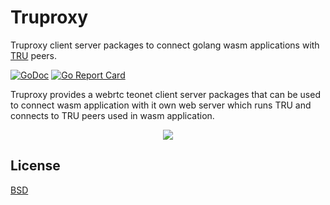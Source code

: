 # Truproxy

Truproxy client server packages to connect golang wasm applications with [TRU](https://github.com/teonet-go) peers.

[![GoDoc](https://godoc.org/github.com/teonet-go/truproxy?status.svg)](https://godoc.org/github.com/teonet-go/truproxy/)
[![Go Report Card](https://goreportcard.com/badge/github.com/teonet-go/truproxy)](https://goreportcard.com/report/github.com/teonet-go/truproxy)

Truproxy provides a webrtc teonet client server packages that can be used to connect wasm application with it own web server which runs TRU and connects to TRU peers used in wasm application.

<p align="center">
<img src="https://repository-images.githubusercontent.com/777091285/f9755208-f3d7-4af5-be8f-7d85698466ca" />
</p>

## License

[BSD](LICENSE)
